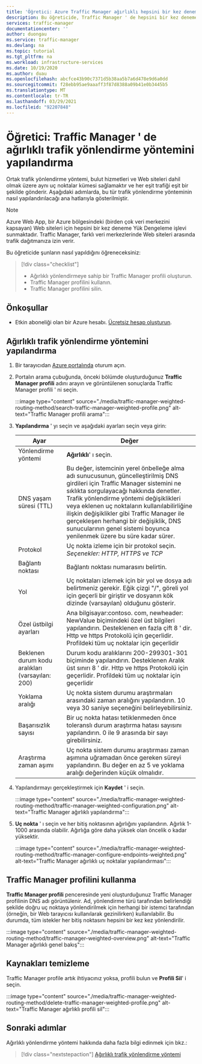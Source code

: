 ```yaml
---
title: 'Öğretici: Azure Traffic Manager ağırlıklı hepsini bir kez deneme trafik yönlendirmeyi yapılandırma'
description: Bu öğreticide, Traffic Manager ' de hepsini bir kez deneme yöntemi kullanarak trafiğin yükünü dengelemek açıklanmaktadır
services: traffic-manager
documentationcenter: ''
author: duongau
ms.service: traffic-manager
ms.devlang: na
ms.topic: tutorial
ms.tgt_pltfrm: na
ms.workload: infrastructure-services
ms.date: 10/19/2020
ms.author: duau
ms.openlocfilehash: abcfce43b90c7371d5b38aa5b7a6d478e9d6a0dd
ms.sourcegitcommit: f28ebb95ae9aaaff3f87d8388a09b41e0b3445b5
ms.translationtype: MT
ms.contentlocale: tr-TR
ms.lasthandoff: 03/29/2021
ms.locfileid: "92207848"
---
```

# <a name="tutorial-configure-the-weighted-traffic-routing-method-in-traffic-manager"></a>Öğretici: Traffic Manager ' de ağırlıklı trafik yönlendirme yöntemini yapılandırma

Ortak trafik yönlendirme yöntemi, bulut hizmetleri ve Web siteleri dahil olmak üzere aynı uç noktalar kümesi sağlamaktır ve her eşit trafiği eşit bir şekilde gönderir. Aşağıdaki adımlarda, bu tür trafik yönlendirme yönteminin nasıl yapılandırılacağı ana hatlarıyla gösterilmiştir.

> [!NOTE]
> Azure Web App, bir Azure bölgesindeki (birden çok veri merkezini kapsayan) Web siteleri için hepsini bir kez deneme Yük Dengeleme işlevi sunmaktadır. Traffic Manager, farklı veri merkezlerinde Web siteleri arasında trafik dağıtmanıza izin verir.

Bu öğreticide şunların nasıl yapıldığını öğreneceksiniz:
> [!div class="checklist"]
> - Ağırlıklı yönlendirmeye sahip bir Traffic Manager profili oluşturun.
> - Traffic Manager profilini kullanın.
> - Traffic Manager profilini silin.

## <a name="prerequisites"></a>Önkoşullar

* Etkin aboneliği olan bir Azure hesabı. [Ücretsiz hesap oluşturun](https://azure.microsoft.com/free/).

## <a name="configure-the-weighted-traffic-routing-method"></a>Ağırlıklı trafik yönlendirme yöntemini yapılandırma

1. Bir tarayıcıdan [Azure portalında](https://portal.azure.com) oturum açın.

1. Portalın arama çubuğunda, önceki bölümde oluşturduğunuz **Traffic Manager profili** adını arayın ve görüntülenen sonuçlarda Traffic Manager profili ' ni seçin.

    :::image type="content" source="./media/traffic-manager-weighted-routing-method/search-traffic-manager-weighted-profile.png" alt-text="Traffic Manager profili arama":::

1. **Yapılandırma** ' yı seçin ve aşağıdaki ayarları seçin veya girin:

    | Ayar         | Değer                                              |
    | ---             | ---                                                |
    | Yönlendirme yöntemi            | **Ağırlıklı**' ı seçin. |    
    | DNS yaşam süresi (TTL) | Bu değer, istemcinin yerel önbelleğe alma adı sunucusunun, güncelleştirilmiş DNS girdileri için Traffic Manager sistemini ne sıklıkta sorgulayacağı hakkında denetler. Trafik yönlendirme yöntemi değişiklikleri veya eklenen uç noktaların kullanılabilirliğine ilişkin değişiklikler gibi Traffic Manager ile gerçekleşen herhangi bir değişiklik, DNS sunucularının genel sistemi boyunca yenilenmek üzere bu süre kadar sürer. |
    | Protokol    | Uç nokta izleme için bir protokol seçin. *Seçenekler: HTTP, HTTPS ve TCP* |
    | Bağlantı noktası | Bağlantı noktası numarasını belirtin. |
    | Yol | Uç noktaları izlemek için bir yol ve dosya adı belirtmeniz gerekir. Eğik çizgi "/", göreli yol için geçerli bir giriştir ve dosyanın kök dizinde (varsayılan) olduğunu gösterir. |
    | Özel üstbilgi ayarları | Ana bilgisayar:contoso. com, newheader: NewValue biçimindeki özel üst bilgileri yapılandırın. Desteklenen en fazla çift 8 ' dir. Http ve https Protokolü için geçerlidir. Profildeki tüm uç noktalar için geçerlidir |
    | Beklenen durum kodu aralıkları (varsayılan: 200) | Durum kodu aralıklarını 200-299301-301 biçiminde yapılandırın. Desteklenen Aralık üst sınırı 8 ' dir. Http ve https Protokolü için geçerlidir. Profildeki tüm uç noktalar için geçerlidir |
    | Yoklama aralığı | Uç nokta sistem durumu araştırmaları arasındaki zaman aralığını yapılandırın. 10 veya 30 saniye seçeneğini belirleyebilirsiniz. |
    | Başarısızlık sayısı | Bir uç nokta hatası tetiklenmeden önce toleranslı durum araştırma hatası sayısını yapılandırın. 0 ile 9 arasında bir sayı girebilirsiniz. | 
    | Araştırma zaman aşımı | Uç nokta sistem durumu araştırması zaman aşımına uğramadan önce gereken süreyi yapılandırın. Bu değer en az 5 ve yoklama aralığı değerinden küçük olmalıdır. |

1. Yapılandırmayı gerçekleştirmek için **Kaydet** ' i seçin.

    :::image type="content" source="./media/traffic-manager-weighted-routing-method/traffic-manager-weighted-configuration.png" alt-text="Traffic Manager ağırlıklı yapılandırma"::: 

1. **Uç nokta** ' ı seçin ve her bitiş noktasının ağırlığını yapılandırın. Ağırlık 1-1000 arasında olabilir. Ağırlığa göre daha yüksek olan öncelik o kadar yüksektir.  

    :::image type="content" source="./media/traffic-manager-weighted-routing-method/traffic-manager-configure-endpoints-weighted.png" alt-text="Traffic Manager ağırlıklı uç noktalar yapılandırması"::: 

## <a name="use-the-traffic-manager-profile"></a>Traffic Manager profilini kullanma

**Traffic Manager profili** penceresinde yeni oluşturduğunuz Traffic Manager profilinin DNS adı görüntülenir. Ad, yönlendirme türü tarafından belirlendiği şekilde doğru uç noktaya yönlendirilmek için herhangi bir istemci tarafından (örneğin, bir Web tarayıcısı kullanılarak gezinilirken) kullanılabilir. Bu durumda, tüm istekler her bitiş noktasını hepsini bir kez kez yönlendirilir.

:::image type="content" source="./media/traffic-manager-weighted-routing-method/traffic-manager-weighted-overview.png" alt-text="Traffic Manager ağırlıklı genel bakış"::: 

## <a name="clean-up-resources"></a>Kaynakları temizleme

Traffic Manager profile artık ihtiyacınız yoksa, profili bulun ve **Profili Sil**' i seçin.

:::image type="content" source="./media/traffic-manager-weighted-routing-method/delete-traffic-manager-weighted-profile.png" alt-text="Traffic Manager ağırlıklı profili sil":::

## <a name="next-steps"></a>Sonraki adımlar

Ağırlıklı yönlendirme yöntemi hakkında daha fazla bilgi edinmek için bkz.:

> [!div class="nextstepaction"]
> [Ağırlıklı trafik yönlendirme yöntemi](traffic-manager-routing-methods.md#weighted)